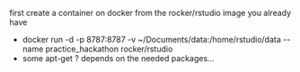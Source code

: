 first create a container on docker from the rocker/rstudio image you already have
<ul>
<li> docker run -d -p 8787:8787 -v ~/Documents/data:/home/rstudio/data --name practice_hackathon rocker/rstudio
<li> some apt-get ? depends on the needed packages...
</ul>
